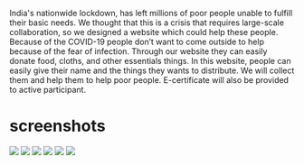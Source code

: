 
India's nationwide lockdown, has left millions of poor people unable to fulfill their basic needs. We thought that this is a crisis that requires large-scale collaboration, so we designed a website which could help these people. Because of the COVID-19 people don’t want to come outside to help because of the fear of infection. Through our website they can easily donate food, cloths, and other essentials things. In this website, people can easily give their name and the things they wants to distribute. We will collect them and help them to help poor people. E-certificate will also be provided to active participant.  




<h1>screenshots</h1 >

<img src="1.jpg">





<img src="2.jpg">




<img src="3.jpg">




<img src="4.jpg">






<img src="5.jpg">





<img src="6.jpg">
